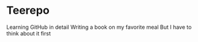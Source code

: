 # Teerepo
Learning GitHub in detail
Writing a book on my favorite meal
But I have to think about it first
